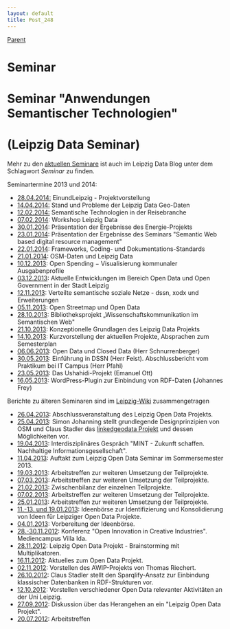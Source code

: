 ```yaml
---
layout: default
title: Post_248
---
```



[Parent](Page_0)

# Seminar

<h1>Seminar "Anwendungen Semantischer Technologien"</h1>
<h1>(Leipzig Data Seminar)</h1>
Mehr zu den <a title="Seminar Übersicht" href="http://www.leipzig-data.de/tag/seminar/">aktuellen Seminare</a> ist auch im Leipzig Data Blog unter dem Schlagwort <em>Seminar</em> zu finden.

Seminartermine 2013 und 2014:
<ul>
 	<li><a title="Seminar am 28. April 2014" href="http://www.leipzig-data.de/ld-2014-04-28/">28.04.2014:</a> EinundLeipzig - Projektvorstellung</li>
 	<li><a title="Seminar am 14. April 2014" href="http://www.leipzig-data.de/ld-2014-04-14/">14.04.2014:</a> Stand und Probleme der Leipzig Data Geo-Daten</li>
 	<li><a title="Seminar am 12.2." href="http://www.leipzig-data.de/ld-2014-02-12/">12.02.2014:</a> Semantische Technologien in der Reisebranche</li>
 	<li><a title="Workshop am 7.2." href="http://www.leipzig-data.de/ld-2014-02-07/">07.02.2014</a>: Workshop Leipzig Data</li>
 	<li><a title="Seminar am 30.1." href="http://www.leipzig-data.de/ld-2014-01-30/">30.01.2014</a>: Präsentation der Ergebnisse des Energie-Projekts</li>
 	<li><a title="Seminar am 21.1." href="http://www.leipzig-data.de/ld-2014-01-23">23.01.2014</a>: Präsentation der Ergebnisse des Seminars "Semantic Web based digital resource management"</li>
 	<li><a title="Seminar am 22.1." href="http://www.leipzig-data.de/ld-2014-01-22/">22.01.2014</a>: Frameworks, Coding- und Dokumentations-Standards</li>
 	<li><a title="Seminar am 21.1." href="http://www.leipzig-data.de/ld-2014-01-21/">21.01.2014</a>: OSM-Daten und Leipzig Data</li>
 	<li><a title="Seminar am 10.12." href="http://www.leipzig-data.de/ld-2013-12-10">10.12.2013</a>: Open Spending − Visualisierung kommunaler Ausgabenprofile</li>
 	<li><a title="Seminar am 03.12." href="http://www.leipzig-data.de/ld-2013-12-03">03.12.2013</a>: Aktuelle Entwicklungen im Bereich Open Data und Open Government in der Stadt Leipzig</li>
 	<li><a title="Seminar am 12.11." href="http://www.leipzig-data.de/ld-2013-11-12/">12.11.2013</a>: Verteilte semantische soziale Netze - dssn, xodx und Erweiterungen</li>
 	<li><a title="Seminar am 05.11." href="http://www.leipzig-data.de/ld-2013-11-05/">05.11.2013</a>: Open Streetmap und Open Data</li>
 	<li><a title="Seminar am 28.10." href="http://www.leipzig-data.de/ld-2013-10-28/">28.10.2013</a>: Bibliotheksprojekt „Wissenschaftskommunikation im Semantischen Web"</li>
 	<li><a title="Seminar am 21.10." href="http://www.leipzig-data.de/ld-2013-10-21/">21.10.2013</a>: Konzeptionelle Grundlagen des Leipzig Data Projekts</li>
 	<li><a title="Seminar am 14.10." href="http://www.leipzig-data.de/ld-2013-10-14/">14.10.2013</a>: Kurzvorstellung der aktuellen Projekte, Absprachen zum Semesterplan</li>
 	<li><a title="Seminar am 06.06." href="http://www.leipzig-data.de/ld-2013-06-06/">06.06.2013</a>: Open Data und Closed Data (Herr Schnurrenberger)</li>
 	<li><a title="Seminar am 30. Mai 2013" href="http://www.leipzig-data.de/ld-2013-05-30/">30.05.2013</a>: Einführung in DSSN (Herr Feist). Abschlussbericht vom Praktikum bei IT Campus (Herr Pfahl)</li>
 	<li><a title="Seminar am 23. Mai 2013" href="http://www.leipzig-data.de/ld-2013-05-23/">23.05.2013</a>: Das Ushahidi-Projekt (Emanuel Ott)</li>
 	<li><a title="Seminar am 16. Mai 2013" href="http://www.leipzig-data.de/ld-2013-05-16/">16.05.2013</a>: WordPress-Plugin zur Einbindung von RDF-Daten <b><strong>(</strong></b>Johannes Frey)</li>
</ul>
Berichte zu älteren Seminaren sind im <a href="http://www.leipzig-netz.de/index.php5/LD.Seminar">Leipzig-Wiki</a> zusammengetragen
<ul>
 	<li><a title="LD.LOD.2013-04-26" href="http://leipzig-netz.de/index.php5/LD.LOD.2013-04-26">26.04.2013</a>: Abschlussveranstaltung des Leipzig Open Data Projekts.</li>
 	<li><a title="LD.LOD.2013-04-25" href="http://leipzig-netz.de/index.php5/LD.LOD.2013-04-25">25.04.2013</a>: Simon Johanning stellt grundlegende Designprinzipien von OSM und Claus Stadler das <a href="http://linkedgeodata.org/About" target="‘_blank’">linkedgeodata Projekt</a> und dessen Möglichkeiten vor.</li>
 	<li><a href="http://www.mint-leipzig.de/2013-04-19.html" target="‘_blank’">19.04.2013</a>: Interdisziplinäres Gespräch "MINT - Zukunft schaffen. Nachhaltige Informationsgesellschaft".</li>
 	<li><a title="LD.LOD.2013-04-11" href="http://leipzig-netz.de/index.php5/LD.LOD.2013-04-11">11.04.2013</a>: Auftakt zum Leipzig Open Data Seminar im Sommersemester 2013.</li>
 	<li><a title="LD.LOD.2013-03-19" href="http://leipzig-netz.de/index.php5/LD.LOD.2013-03-19">19.03.2013</a>: Arbeitstreffen zur weiteren Umsetzung der Teilprojekte.</li>
 	<li><a title="LD.LOD.2013-03-07" href="http://leipzig-netz.de/index.php5/LD.LOD.2013-03-07">07.03.2013</a>: Arbeitstreffen zur weiteren Umsetzung der Teilprojekte.</li>
 	<li><a title="LD.LOD.2013-02-21" href="http://leipzig-netz.de/index.php5/LD.LOD.2013-02-21">21.02.2013</a>: Zwischenbilanz der einzelnen Teilprojekte.</li>
 	<li><a title="LD.LOD.2013-02-07" href="http://leipzig-netz.de/index.php5/LD.LOD.2013-02-07">07.02.2013</a>: Arbeitstreffen zur weiteren Umsetzung der Teilprojekte.</li>
 	<li><a title="LD.LOD.2013-01-25" href="http://leipzig-netz.de/index.php5/LD.LOD.2013-01-25">25.01.2013</a>: Arbeitstreffen zur weiteren Umsetzung der Teilprojekte.</li>
 	<li><a title="LD.OpenInnovation-12.IdeenBoerse" href="http://leipzig-netz.de/index.php5/LD.OpenInnovation-12.IdeenBoerse">11.-13. und 19.01.2013</a>: Ideenbörse zur Identifizierung und Konsolidierung von Ideen für Leipziger Open Data Projekte.</li>
 	<li><a title="LD.LOD.2013-01-04" href="http://leipzig-netz.de/index.php5/LD.LOD.2013-01-04">04.01.2013</a>: Vorbereitung der Ideenbörse.</li>
 	<li><a href="http://www.open-innovation-conference.com" target="‘_blank’">28.-30.11.2012</a>: Konferenz "Open Innovation in Creative Industries". Mediencampus Villa Ida.</li>
 	<li><a title="LD.LOD.2012-11-28" href="http://leipzig-netz.de/index.php5/LD.LOD.2012-11-28">28.11.2012</a>: Leipzig Open Data Projekt - Brainstorming mit Multiplikatoren.</li>
 	<li><a title="LD.LOD.2012-11-16" href="http://leipzig-netz.de/index.php5/LD.LOD.2012-11-16">16.11.2012</a>: Aktuelles zum Open Data Projekt.</li>
 	<li><a title="LD.LOD.2012-11-02" href="http://leipzig-netz.de/index.php5/LD.LOD.2012-11-02">02.11.2012</a>: Vorstellen des AWIP-Projekts von Thomas Riechert.</li>
 	<li><a title="LD.LOD.2012-10-26" href="http://leipzig-netz.de/index.php5/LD.LOD.2012-10-26">26.10.2012</a>: Claus Stadler stellt den Sparqlify-Ansatz zur Einbindung klassischer Datenbanken in RDF-Strukturen vor.</li>
 	<li><a title="LD.LOD.2012-10-12" href="http://leipzig-netz.de/index.php5/LD.LOD.2012-10-12">12.10.2012</a>: Vorstellen verschiedener Open Data relevanter Aktivitäten an der Uni Leipzig.</li>
 	<li><a title="LD.LOD.2012-09-27" href="http://leipzig-netz.de/index.php5/LD.LOD.2012-09-27">27.09.2012</a>: Diskussion über das Herangehen an ein "Leipzig Open Data Projekt".</li>
 	<li><a title="LD.LOD.2012-07-20" href="http://leipzig-netz.de/index.php5/LD.LOD.2012-07-20">20.07.2012</a>: Arbeitstreffen</li>
</ul>

